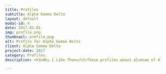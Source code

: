 ```yaml
---
title: Profiles
subtitle: Alpha Gamma Delta
layout: default
modal-id: 4
date: 2017-01-01
img: profile.png
thumbnail: profile.png
alt: Profile for Alpha Gamma Delta
client: Alpha Gamma Delta
project-date: 2017
category: Profiles
description: <h3>Why I Like Them</h3>These profiles about alumnae of Alpha Gamma Delta, an international women’s fraternity,were a great way to combine head and heart in a story. Each woman had a practical action she undertook for personal, professional, and altruistic reasons. Finding each of those elements, as well as learning more about the women as individuals, made this a joyful process.<br><br><a class="btn btn btn-primary" href="https://drive.google.com/file/d/1yJqvhj1b7h9Xbq79h84WvoiiCH-Wdh4T/view?usp=sharing" target="_">See It Here</a>

---
```

